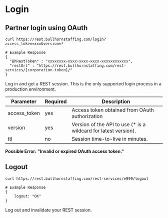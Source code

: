 # Login

## Partner login using OAuth

``` shell
curl https://rest.bullhornstaffing.com/login?access_token=xxx&version=*

# Example Response
{
  "BhRestToken" : "xxxxxxxx-xxxx-xxxx-xxxx-xxxxxxxxxxxx",
  "restUrl" : "https://rest.bullhornstaffing.com/rest-services/[corporation-token]/"
}
```

Log in and get a REST session. This is the only supported login process in a production environment.

Parameter | Required | Description
------ | -------- | -----
access_token | yes | Access token obtained from OAuth authorization |
version      | yes | Version of the API to use (\* is a wildcard for latest version). |
ttl          | no  | Session time-to-live in minutes. |

<aside class="warning"><strong>Possible Error: "Invalid or expired OAuth access token."</strong></aside>

## Logout

``` shell
curl https://rest.bullhornstaffing.com/rest-services/e999/logout

# Example Response
{
    logout: "OK"
}
```

Log out and invalidate your REST session.
 